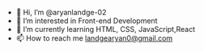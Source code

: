 - 👋 Hi, I’m @aryanlandge-02
- 👀 I’m interested in Front-end Development
- 🌱 I’m currently learning HTML, CSS, JavaScript,React
- 📫 How to reach me landgearyan0@gmail.com

<!---
aryanlandge-01/aryanlandge-01 is a ✨ special ✨ repository because its `README.md` (this file) appears on your GitHub profile.
You can click the Preview link to take a look at your changes.
--->
